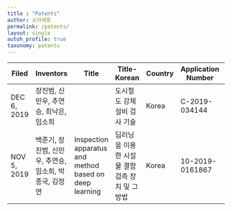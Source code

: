 ```yaml
---
title : "Patents"
author: 소라에몽
permalink: /patents/
layout: single
autoh_profile: true
taxonomy: patents
---
```


|Filed|Inventors|Title|Title-Korean|Country|Application Number|Assignee|
|---|---|---|---|---|---|---|
|DEC 6, 2019|장진범, 신민우, 추연승, 최낙은, 임소희||도시철도 강체설비 검사 기술|Korea|C-2019-034144|중앙대학교 산학협력단|
|NOV 5, 2019|백준기, 장진범, 신민우, 추연승, 임소희, 박종국, 김정연|Inspection apparatus and method based on deep learning|딥러닝을 이용한 시설물 결함 검측 장치 및 그 방법|Korea|	10-2019-0161867|CAU, 2iSYS|

